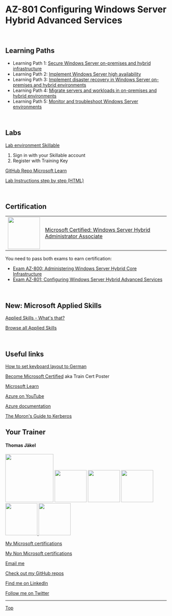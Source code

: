 # AZ-801 Configuring Windows Server Hybrid Advanced Services

<br>

## Learning Paths

- Learning Path 1: [Secure Windows Server on-premises and hybrid infrastructure](https://learn.microsoft.com/en-us/training/paths/secure-windows-server-premises-hybrid-infrastructures/)
- Learning Path 2: [Implement Windows Server high availability](https://learn.microsoft.com/en-us/training/paths/implement-windows-server-high-availability/)
- Learning Path 3: [Implement disaster recovery in Windows Server on-premises and hybrid environments](https://learn.microsoft.com/en-us/training/paths/implement-disaster-recovery-windows-server-premises/)
- Learning Path 4: [Migrate servers and workloads in on-premises and hybrid environments](https://learn.microsoft.com/en-us/training/paths/migrate-servers-workloads-premises-hybrid-environments/)
- Learning Path 5: [Monitor and troubleshoot Windows Server environments](https://learn.microsoft.com/en-us/training/paths/monitor-troubleshoot-windows-server-environments/)

<br>

## Labs

[Lab environment Skillable](https://brainymotion.learnondemand.net) 

1. Sign in with your Skillable account 
2. Register with Training Key

<!--[Go Deploy](https://lms.godeploy.it) -->

[GitHub Repo Microsoft Learn](https://github.com/MicrosoftLearning/AZ-801-Configuring-Windows-Server-Hybrid-Advanced-Services)

[Lab Instructions step by step (HTML)](https://microsoftlearning.github.io/AZ-801-Configuring-Windows-Server-Hybrid-Advanced-Services/)

<br>


## Certification

|   |   |
| - | - |
|<img src="https://download69118.blob.core.windows.net/anon/microsoft-certified-associate-badge.svg" width="100"/>|[Microsoft Certified: Windows Server Hybrid Administrator Associate](https://learn.microsoft.com/en-us/credentials/certifications/windows-server-hybrid-administrator/)|

You need to pass both exams to earn certification:

* [Exam AZ-800: Administering Windows Server Hybrid Core Infrastructure](https://learn.microsoft.com/en-us/credentials/certifications/exams/az-800/)
* [Exam AZ-801: Configuring Windows Server Hybrid Advanced Services](https://learn.microsoft.com/en-us/credentials/certifications/exams/az-801/)


<br>                                                                

## New: Microsoft Applied Skills

[Applied Skills - What's that?](https://learn.microsoft.com/en-us/credentials/)

[Browse all Applied Skills](https://learn.microsoft.com/en-us/credentials/browse/?credential_types=applied%20skills)



<br>

## Useful links

[How to set keyboard layout to German](Keyboard-German)

[Become Microsoft Certified](https://aka.ms/traincertposter) aka Train Cert Poster

[Microsoft Learn](https://learn.microsoft.com)

[Azure on YouTube](https://www.youtube.com/c/MicrosoftAzure)

[Azure documentation](https://learn.microsoft.com/en-us/azure/)

[The Moron's Guide to Kerberos](https://wpollock.com/AUnixSec/MoronsGuideToKerberos.htm)




##  Your Trainer
#### Thomas Jäkel

<img src="https://download69118.blob.core.windows.net/anon/Profilbild.jpg" width="150"/>
<img src="https://download69118.blob.core.windows.net/anon/Standard MCT Badge Large.png" width=100>
<a href="https://www.credly.com/badges/72439d56-7895-4b92-84bd-fec12c84fd18/public_url"><img src="https://download69118.blob.core.windows.net/anon/mcse-cloud-platform-and-infrastructure-certified-2016.png" width="100"/></a>
<a href="https://learn.microsoft.com/api/credentials/share/en-us/tjaekel/A8E4CC3EAA93F4C2?sharingId=EBAFABC36CF6EBDC"><img src="https://download69118.blob.core.windows.net/anon/microsoft-certified-azure-solutions-architect-expert.png" width=100>
<a href="https://https://www.credly.com/badges/8ef5f8fb-6b84-4223-add8-4938096c67b2"><img src="https://download69118.blob.core.windows.net/anon/aws-certified-solutions-architect-associate.png" width=100>
<a href="https://www.credly.com/badges/7f2c6c3e-d3e3-4e32-9299-adf3278948a3/public_url"><img src="https://download69118.blob.core.windows.net/anon/instructor-recognition-1-000-students-reached.png" width="100"/></a>

[My Microsoft certifications](https://learn.microsoft.com/en-us/users/tjaekel/transcript/d4yjrcx32nome0r)

[My Non Microsoft certifications](https://www.credly.com/users/thomas-jakel)

[Email me](mailto:thomas.jaekel@brainymotion.de?subject=AZ-801)

[Check out my GitHub repos](https://github.com/www42)

[Find me on LinkedIn](https://linkedin.com/in/tjkkll)

[Follow me on Twitter](https://twitter.com/tjkkll)



---

[Top](#az-801-configuring-windows-server-hybrid-advanced-services)